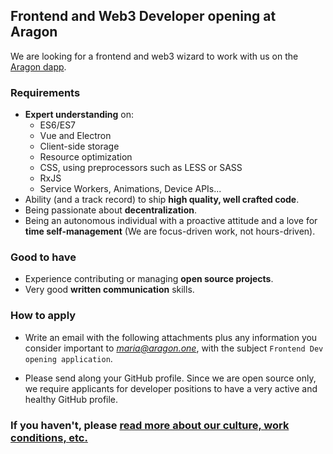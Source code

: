## Frontend and Web3 Developer opening at Aragon

We are looking for a frontend and web3 wizard to work with us on the [Aragon dapp](https://github.com/aragon/aragon).

### Requirements

- **Expert understanding** on:
  - ES6/ES7
  - Vue and Electron
  - Client-side storage
  - Resource optimization
  - CSS, using preprocessors such as LESS or SASS
  - RxJS
  - Service Workers, Animations, Device APIs...
- Ability (and a track record) to ship **high quality, well crafted code**.
- Being passionate about **decentralization**.
- Being an autonomous individual with a proactive attitude and a love for **time self-management** (We are focus-driven work, not hours-driven).

### Good to have

- Experience contributing or managing **open source projects**.
- Very good **written communication** skills.

### How to apply

- Write an email with the following attachments plus any information you consider important to *maria@aragon.one*, with the subject `Frontend Dev opening application`.

- Please send along your GitHub profile. Since we are open source only, we require applicants for developer positions to have a very active and healthy GitHub profile.

### If you haven't, please [read more about our culture, work conditions, etc.](/README.md)
